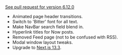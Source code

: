 [See pull request for version 6.12.0](https://github.com/csiew/website/pull/88)

- Animated page header transitions.
- Switch to 'Bitter' font for all text.
- Make NavBar search field blend in.
- Hyperlink titles for Now posts.
- Removed Feed page (not to be confused with RSS).
- Modal window layout tweaks.
- Upgrade to [Next.js 13.3](https://nextjs.org/blog/next-13-3).
